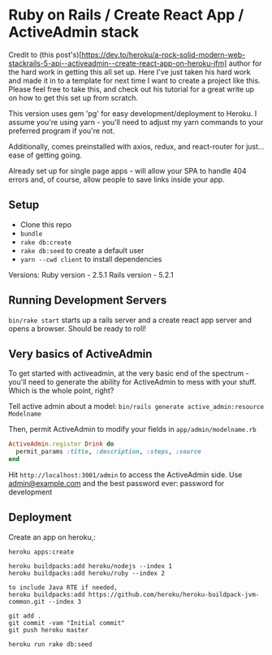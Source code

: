 # Ruby on Rails / Create React App / ActiveAdmin stack

Credit to (this post's)[https://dev.to/heroku/a-rock-solid-modern-web-stackrails-5-api--activeadmin--create-react-app-on-heroku-jfm] author for the hard work in getting this all set up. Here I've just taken his hard work and made it in to a template for next time I want to create a project like this. Please feel free to take this, and check out his tutorial for a great write up on how to get this set up from scratch.

This version uses gem 'pg' for easy development/deployment to Heroku. I assume you're using yarn - you'll need to adjust my yarn commands to your preferred program if you're not. 

Additionally, comes preinstalled with axios, redux, and react-router for just... ease of getting going.

Already set up for single page apps - will allow your SPA to handle 404 errors
and, of course, allow people to save links inside your app.

## Setup

* Clone this repo
* `bundle`
* `rake db:create`
* `rake db:seed` to create a default user
* `yarn --cwd client` to install dependencies


Versions:
Ruby version - 2.5.1
Rails version - 5.2.1

## Running Development Servers

`bin/rake start` starts up a rails server and a create react app server and opens a browser. Should be ready to roll!

## Very basics of ActiveAdmin

To get started with activeadmin, at the very basic end of the spectrum - you'll need to generate the ability for ActiveAdmin to mess with your stuff. Which is the whole point, right?

Tell active admin about a model:
`bin/rails generate active_admin:resource Modelname`

Then, permit ActiveAdmin to modify your fields in `app/admin/modelname.rb`
``` ruby
ActiveAdmin.register Drink do
  permit_params :title, :description, :steps, :source
end
```
Hit `http://localhost:3001/admin` to access the ActiveAdmin side. Use admin@example.com and the best password ever: password for development

## Deployment

Create an app on heroku,:

```
heroku apps:create

heroku buildpacks:add heroku/nodejs --index 1
heroku buildpacks:add heroku/ruby --index 2

to include Java RTE if needed, 
heroku buildpacks:add https://github.com/heroku/heroku-buildpack-jvm-common.git --index 3

git add .
git commit -vam "Initial commit"
git push heroku master

heroku run rake db:seed
```
